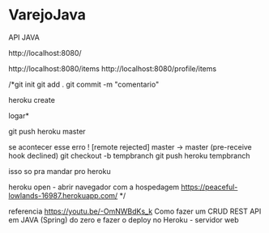 # VarejoJava
API JAVA 

http://localhost:8080/

http://localhost:8080/items
http://localhost:8080/profile/items

/*git init
git add .
git commit -m "comentario"

heroku create

logar*

git push heroku master

se acontecer esse erro
! [remote rejected] master -> master (pre-receive hook declined)
git checkout -b tempbranch
git push heroku tempbranch


isso so pra mandar pro heroku

heroku open  - abrir navegador com a hospedagem
https://peaceful-lowlands-16987.herokuapp.com/ */

referencia
https://youtu.be/-OmNWBdKs_k
Como fazer um CRUD REST API em JAVA (Spring) do zero e fazer o deploy no Heroku - servidor web
